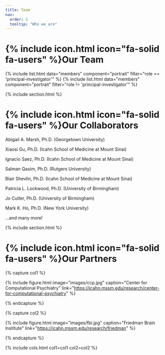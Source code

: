 ```yaml
---
title: Team
nav:
  order: 3
  tooltip: "Who we are"
---
```


# {% include icon.html icon="fa-solid fa-users" %}Our Team

{% include list.html data="members" component="portrait" filter="role == 'principal-investigator'" %}
{% include list.html data="members" component="portrait" filter="role != 'principal-investigator'" %}

{% include section.html %}

# {% include icon.html icon="fa-solid fa-users" %}Our Collaborators

Abigail A. Marsh, Ph.D. (Georgetown University)

Xiaosi Gu, Ph.D. (Icahn School of Medicine at Mount Sinai)

Ignacio Saez, Ph.D. (Icahn School of Medicine at Mount Sinai)

Salman Qasim, Ph.D. (Rutgers University)

Blair Shevlin, Ph.D. (Icahn School of Medicine at Mount Sinai)

Patricia L. Lockwood, Ph.D. (University of Birmingham)

Jo Cutler, Ph.D. (University of Birmingham)

Mark K. Ho, Ph.D. (New York University)

...and many more!

{% include section.html %}

# {% include icon.html icon="fa-solid fa-users" %}Our Partners

{% capture col1 %}

{%
  include figure.html
  image="images/ccp.jpg"
  caption="Center for Computational Psychiatry"
  link="https://icahn.mssm.edu/research/center-for-computational-psychiatry"
%}

{% endcapture %}

{% capture col2 %}

{%
  include figure.html
  image="images/fbi.jpg"
  caption="Friedman Brain Institute"
  link="https://icahn.mssm.edu/research/friedman"
%}

{% endcapture %}

{% include cols.html col1=col1 col2=col2 %}